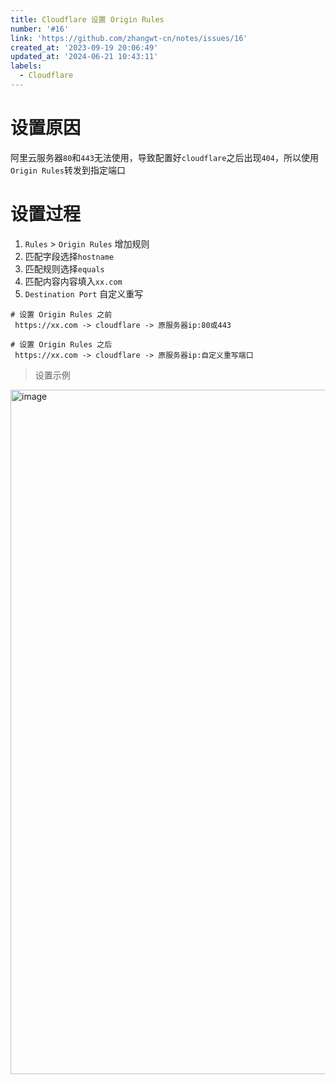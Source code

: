 ```yaml
---
title: Cloudflare 设置 Origin Rules
number: '#16'
link: 'https://github.com/zhangwt-cn/notes/issues/16'
created_at: '2023-09-19 20:06:49'
updated_at: '2024-06-21 10:43:11'
labels:
  - Cloudflare
---
```

# 设置原因
阿里云服务器`80`和`443`无法使用，导致配置好`cloudflare`之后出现`404`，所以使用`Origin Rules`转发到指定端口

# 设置过程
1. `Rules` > `Origin Rules` 增加规则
2. 匹配字段选择`hostname`
3. 匹配规则选择`equals`
4. 匹配内容内容填入`xx.com`
5. `Destination Port` 自定义重写

```
# 设置 Origin Rules 之前
 https://xx.com -> cloudflare -> 原服务器ip:80或443

# 设置 Origin Rules 之后
 https://xx.com -> cloudflare -> 原服务器ip:自定义重写端口
```

> 设置示例
<img width="1095" alt="image" src="https://github.com/zhangwt-cn/notes/assets/52098594/5d08591b-8bdd-4631-99e2-686d913352d5">
